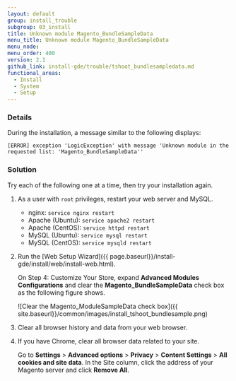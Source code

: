 ```yaml
---
layout: default
group: install_trouble
subgroup: 03_install
title: Unknown module Magento_BundleSampleData
menu_title: Unknown module Magento_BundleSampleData
menu_node:
menu_order: 400
version: 2.1
github_link: install-gde/trouble/tshoot_bundlesampledata.md
functional_areas:
  - Install
  - System
  - Setup
---
```


### Details

During the installation, a  message similar to the following displays: 

	[ERROR] exception 'LogicException' with message 'Unknown module in the requested list: 'Magento_BundleSampleData'' 

### Solution
Try each of the following one at a time, then try your installation again.

1.	As a user with `root` privileges, restart your web server and MySQL.

	*	nginx: `service nginx restart`
	*	Apache (Ubuntu): `service apache2 restart`
	*	Apache (CentOS): `service httpd restart`
	*	MySQL (Ubuntu): `service mysql restart`
	*	MySQL (CentOS): `service mysqld restart`
2.	Run the [Web Setup Wizard]({{ page.baseurl}}/install-gde/install/web/install-web.html).

	On Step 4: Customize Your Store, expand **Advanced Modules Configurations** and clear the **Magento_BundleSampleData** check box as the following figure shows.

	![Clear the Magento_ModuleSampleData check box]({{ site.baseurl}}/common/images/install_tshoot_bundlesample.png)
3.	Clear all browser history and data from your web browser.
4.	If you have Chrome, clear all browser data related to your site.

	Go to **Settings** > **Advanced options** > **Privacy** > **Content Settings** > **All cookies and site data**. In the Site column, click the address of your Magento server and click **Remove All**.